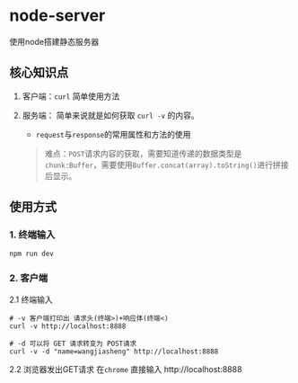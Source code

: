 # node-server
使用node搭建静态服务器

## 核心知识点

1. 客户端：`curl` 简单使用方法

2. 服务端： 简单来说就是如何获取 `curl -v` 的内容。
   - `request`与`response`的常用属性和方法的使用
   
   > 难点：`POST`请求内容的获取，需要知道传递的数据类型是 `chunk:Buffer`，需要使用`Buffer.concat(array).toString()`进行拼接后显示。

## 使用方式
### 1. 终端输入
```shell
npm run dev
```

### 2. 客户端

2.1 终端输入
```shell
# -v 客户端打印出 请求头(终端>)+响应体(终端<)
curl -v http://localhost:8888

# -d 可以将 GET 请求转变为 POST请求
curl -v -d "name=wangjiasheng" http://localhost:8888
```

2.2 浏览器发出GET请求
在`chrome` 直接输入 http://localhost:8888
